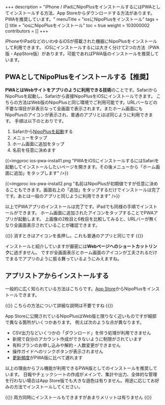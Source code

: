 +++
description = "iPhone / iPadにNipoPlusをインストールするにはPWAとしてインストールする方法、App Storeからダウンロードする方法があります。PWAを推奨しています。"
menuTitle = "iosにNipoPlusをインストール"
tags = []
title = "iosにNipoPlusをインストール"
toc = true
weight = 103000002
contributors = []
+++

iPhoneやiPadなどのいわゆるiOSが搭載された機器にNipoPlusをインストールして利用できます。
iOSにインストールするには大きく分けて2つの方法（PWA版・AppStore版）があります。可能であればPWA版のインストールを推奨しています。

## PWAとしてNipoPlusをインストールする【推奨】

**PWAとはWebサイトをアプリのように利用できる技術**のことです。SafariからNipoPlusを起動し、Safariから直接NipoPlusをiOSにインストールできます。
こちらの方法はWeb版のNipoPlusと同じ環境でご利用可能です。URLバーなどの不要な項目が非表示なって全画面で表示されます。またホーム画面にもNipoPlusのアイコンが表示され、普通のアプリとほぼ同じように利用できます。
手順は以下のとおりです。

1. Safariから[NipoPlusを起動](https://nipo-plus.web.app)する
1. メニューをタップ
1. ホーム画面に追加をタップ
1. 名前を任意に決めます

{{<imgproc ios-pwa-install1.png "PWAをiOSにインストールするにはSafariを起動してインストールしたいページを開きます。その後メニューから「ホーム画面に追加」をタップします" />}}

{{<imgproc ios-pwa-install2.png "名前はNipoPlusが初期値ですが任意に決めることもできます。画面右上の「追加」をタップするだけでインストールは完了です。あとは一般のアプリと同じように利用できます" />}}

以上でPWAアプリのインストールは完了です。iPadでも同様の手順でインストールができます。
ホーム画面に追加されたアイコンをタップすることでPWAアプリが起動します。
上画像の2枚目と6枚目を比較してみると、URLバーが無くなり全画面表示されていることが確認できます。

{{<alice pos="right" icon="phone">}}
消すときはアイコンを長押し。これも普通のアプリと同じです
{{</alice>}}

インストールと紹介していますが厳密には**Webページへのショートカットリンク**に過ぎません。
ですが全画面表示とホーム画面のアイコンが工夫されるだけでまるでアプリのように振る舞っているようにみえますね。

## アプリストアからインストールする

一般的に広く知られている方法はこちらです。[App Store](https://apps.apple.com/jp/app/id1625797169)からNipoPlusをインストールできます。

{{<alice pos="right" icon="ok">}}
こちらの方法について詳細な説明は不要ですね
{{</alice>}}

App Storeに公開されているNipoPlusはWeb版と限りなく近いものですが細部で異なる箇所がいくつかあります。
例えば次のような点が異なります。

- CSV出力などいくつかの「ダウンロード」を伴う処理が利用できません
- 新規で自分のアカウント作成ができないように制限がされています
- 有料プランのお申し込みや解約・人数変更ができません
- 操作ガイドへのリンクボタンが表示されません
- [更新頻度](/system/release-note/)がPWA版に比べて遅れます

以上の理由からフル機能が利用できるPWA版としてのインストールを推奨しています。
日報やチェックシートの作成がメインで、集計や出力、全体的な管理を行わない場合はApp Store版でも大きな遜色は有りません。用途に応じてお好みの方法でインストールしてください。

{{<alice pos="right" icon="default">}}
両方同時にインストールもできますがあまりメリットは有りません
{{</alice>}}

